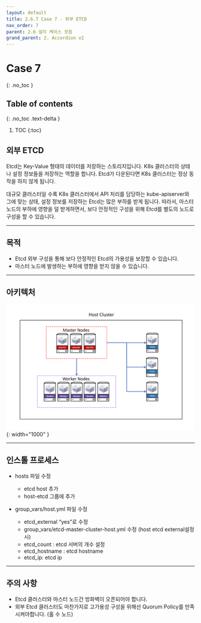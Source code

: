 ```yaml
---
layout: default
title: 2.6.7 Case 7 - 외부 ETCD
nav_order: 7
parent: 2.6 설치 케이스 모음
grand_parent: 2. Accordion v2
---
```


# Case 7
{: .no_toc }

## Table of contents
{: .no_toc .text-delta }

1. TOC
{:toc}


## 외부 ETCD

Etcd는 Key-Value 형태의 데이터를 저장하는 스토리지입니다.
K8s 클러스터의 상태나 설정 정보들을 저장하는 역할을 합니다.
Etcd가 다운된다면 K8s 클러스터는 정상 동작을 하지 않게 됩니다.

대규모 클러스터일 수록 K8s 클러스터에서 API 처리를 담당하는 kube-apiserver와 그에 맞는 상태, 설정 정보를 저장하는 Etcd는 많은 부하를 받게 됩니다.
따라서, 마스터 노드의 부하에 영향을 덜 받게하면서, 보다 안정적인 구성을 위해 Etcd를 별도의 노드로 구성을 할 수 있습니다.

---
## 목적

- Etcd 외부 구성을 통해 보다 안정적인 Etcd의 가용성을 보장할 수 있습니다.
- 마스터 노드에 발생하는 부하에 영향을 받지 않을 수 있습니다.


---
## 아키텍처

![6_7_external_etcd_arch](/assets/images/accordion/6_7_external_etcd_arch.png){: width="1000" }


---
## 인스톨 프로세스

- hosts 파일 수정
  + etcd host 추가
  + host-etcd 그룹에 추가

- group_vars/host.yml 파일 수정
  + etcd_external  “yes”로 수정
  + group_vars/etcd-master-cluster-host.yml 수정 (host etcd external설정 시)
  + etcd_count : etcd 서버의 개수 설정
  + etcd_hostname : etcd hostname
  + etcd_ip: etcd ip


---
## 주의 사항

- Etcd 클러스터와 마스터 노드간 방화벽이 오픈되어야 합니다.
- 외부 Etcd 클러스터도 마찬가지로 고가용성 구성을 위해선 Quorum Policy를 만족시켜야합니다. (홀 수 노드)